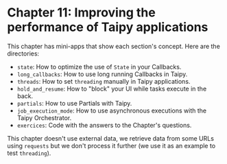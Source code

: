 # Chapter 11: Improving the performance of Taipy applications

This chapter has mini-apps that show each section's concept. Here are the directories:

* `state`: How to optimize the use of `State` in your Callbacks.
* `long_callbacks`: How to use long running Callbacks in Taipy.
* `threads`: How to set `threading` manually in Taipy applications.
* `hold_and_resume`: How to "block" your UI while tasks execute in the back.
* `partials`: How to use Partials with Taipy.
* `job_execution_mode`: How to use asynchronous executions with the Taipy Orchestrator.
* `exercices`: Code with the answers to the Chapter's questions.

This chapter doesn't use external data, we retrieve data from some URLs using `requests` but we don't process it further (we use it as an example to test `threading`).